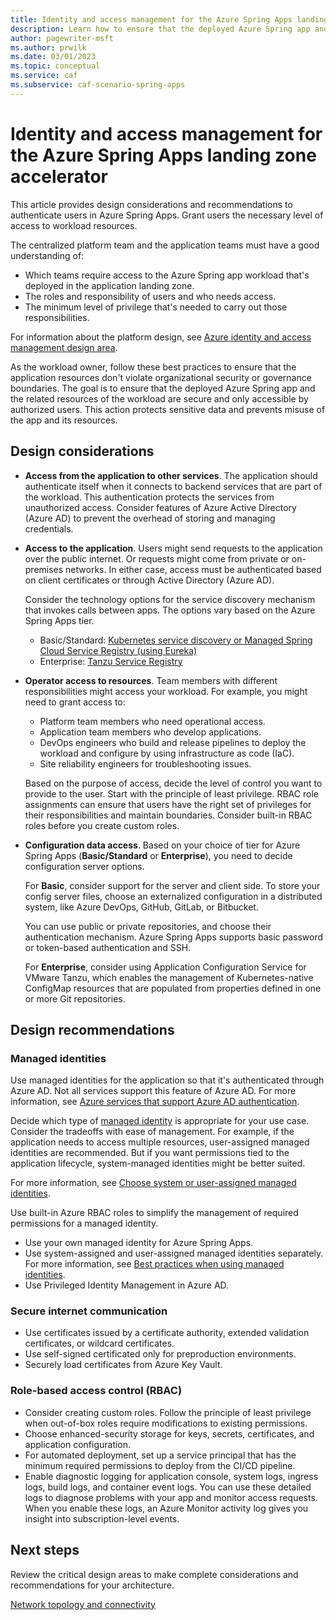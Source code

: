```yaml
---
title: Identity and access management for the Azure Spring Apps landing zone accelerator
description: Learn how to ensure that the deployed Azure Spring app and the related resources of the workload are secure and only accessible by authorized users.
author: pagewriter-msft
ms.author: prwilk
ms.date: 03/01/2023
ms.topic: conceptual
ms.service: caf
ms.subservice: caf-scenario-spring-apps
---
```


# Identity and access management for the Azure Spring Apps landing zone accelerator

This article provides design considerations and recommendations to authenticate users in Azure Spring Apps. Grant users the necessary level of access to workload resources.

The centralized platform team and the application teams must have a good understanding of:

- Which teams require access to the Azure Spring app workload that's deployed in the application landing zone.
- The roles and responsibility of users and who needs access.
- The minimum level of privilege that's needed to carry out those responsibilities.

For information about the platform design, see [Azure identity and access management design area](/azure/cloud-adoption-framework/ready/landing-zone/design-area/identity-access).

As the workload owner, follow these best practices to ensure that the application resources don't violate organizational security or governance boundaries. The goal is to ensure that the deployed Azure Spring app and the related resources of the workload are secure and only accessible by authorized users. This action protects sensitive data and prevents misuse of the app and its resources.

## Design considerations

- **Access from the application to other services**. The application should authenticate itself when it connects to backend services that are part of the workload. This authentication protects the services from unauthorized access. Consider features of Azure Active Directory (Azure AD) to prevent the overhead of storing and managing credentials.

- **Access to the application**. Users might send requests to the application over the public internet. Or requests might come from private or on-premises networks. In either case, access must be authenticated based on client certificates or through Active Directory (Azure AD).

  Consider the technology options for the service discovery mechanism that invokes calls between apps. The options vary based on the Azure Spring Apps tier.

  - Basic/Standard: [Kubernetes service discovery or Managed Spring Cloud Service Registry (using Eureka)](/azure/spring-apps/how-to-service-registration?pivots=programming-language-java)
  - Enterprise: [Tanzu Service Registry](/azure/spring-apps/how-to-enterprise-service-registry)

- **Operator access to resources**. Team members with different responsibilities might access your workload. For example, you might need to grant access to:

  - Platform team members who need operational access.
  - Application team members who develop applications.
  - DevOps engineers who build and release pipelines to deploy the workload and configure by using infrastructure as code (IaC).
  - Site reliability engineers for troubleshooting issues.

  Based on the purpose of access, decide the level of control you want to provide to the user. Start with the principle of least privilege. RBAC role assignments can ensure that users have the right set of privileges for their responsibilities and maintain boundaries. Consider built-in RBAC roles before you create custom roles.

- **Configuration data access**. Based on your choice of tier for Azure Spring Apps (**Basic/Standard** or **Enterprise**), you need to decide configuration server options.

  For **Basic**, consider support for the server and client side. To store your config server files, choose an externalized configuration in a distributed system, like Azure DevOps, GitHub, GitLab, or Bitbucket.

  You can use public or private repositories, and choose their authentication mechanism. Azure Spring Apps supports basic password or token-based authentication and SSH.

  For **Enterprise**, consider using Application Configuration Service for VMware Tanzu, which enables the management of Kubernetes-native ConfigMap resources that are populated from properties defined in one or more Git repositories.

## Design recommendations

### Managed identities

Use managed identities for the application so that it's authenticated through Azure AD. Not all services support this feature of Azure AD. For more information, see [Azure services that support Azure AD authentication](/azure/active-directory/managed-identities-azure-resources/services-azure-active-directory-support).

Decide which type of [managed identity](/azure/active-directory/managed-identities-azure-resources/overview#managed-identity-types) is appropriate for your use case. Consider the tradeoffs with ease of management. For example, if the application needs to access multiple resources, user-assigned managed identities are recommended. But if you want permissions tied to the application lifecycle, system-managed identities might be better suited.

For more information, see [Choose system or user-assigned managed identities](/azure/active-directory/managed-identities-azure-resources/managed-identity-best-practice-recommendations#choosing-system-or-user-assigned-managed-identities).

Use built-in Azure RBAC roles to simplify the management of required permissions for a managed identity.

- Use your own managed identity for Azure Spring Apps.
- Use system-assigned and user-assigned managed identities separately. For more information, see [Best practices when using managed identities](/azure/spring-apps/how-to-use-managed-identities?pivots=sc-standard-tier#best-practices-when-using-managed-identities).
- Use Privileged Identity Management in Azure AD.

### Secure internet communication

- Use certificates issued by a certificate authority, extended validation certificates, or wildcard certificates.
- Use self-signed certificated only for preproduction environments.
- Securely load certificates from Azure Key Vault.

### Role-based access control (RBAC)

- Consider creating custom roles. Follow the principle of least privilege when out-of-box roles require modifications to existing permissions.
- Choose enhanced-security storage for keys, secrets, certificates, and application configuration.
- For automated deployment, set up a service principal that has the minimum required permissions to deploy from the CI/CD pipeline.
- Enable diagnostic logging for application console, system logs, ingress logs, build logs, and container event logs. You can use these detailed logs to diagnose problems with your app and monitor access requests. When you enable these logs, an Azure Monitor activity log gives you insight into subscription-level events.

## Next steps

Review the critical design areas to make complete considerations and recommendations for your architecture.

[Network topology and connectivity](./network-topology-and-connectivity.md)